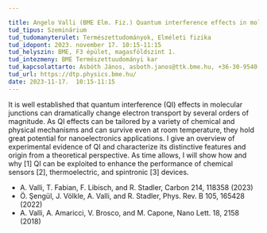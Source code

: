 ```yaml
---

title: Angelo Valli (BME Elm. Fiz.) Quantum interference effects in molecular nanoelectronics
tud_tipus: Szeminárium
tud_tudomanyterulet: Természettudományok, Elméleti fizika 
tud_idopont: 2023. november 17. 10:15-11:15
tud_helyszin: BME, F3 épület, magasföldszint 1. 
tud_intezmeny: BME Természettuudományi kar
tud_kapcsolattarto: Asbóth János, asboth.janos@ttk.bme.hu, +36-30-9540-930
tud_url: https://dtp.physics.bme.hu/
date: 2023-11-17.  10:15-11:15
---
```

It is well established that quantum interference (QI) effects in molecular junctions can dramatically change electron transport by several orders of magnitude. As QI effects can be tailored by a variety of chemical and physical mechanisms and can survive even at room temperature, they hold great potential for nanoelectronics applications. I give an overview of experimental evidence of QI and characterize its distinctive features and origin from a theoretical perspective. As time allows, I will show how and why [1] QI can be exploited to enhance the performance of chemical sensors [2], thermoelectric, and spintronic [3] devices.

- A. Valli, T. Fabian, F. Libisch, and R. Stadler, Carbon 214, 118358 (2023)
- Ö. Şengül, J. Völkle, A. Valli, and R. Stadler, Phys. Rev. B  105, 165428 (2022)
- A. Valli, A. Amaricci, V. Brosco, and M. Capone, Nano Lett. 18, 2158 (2018)
